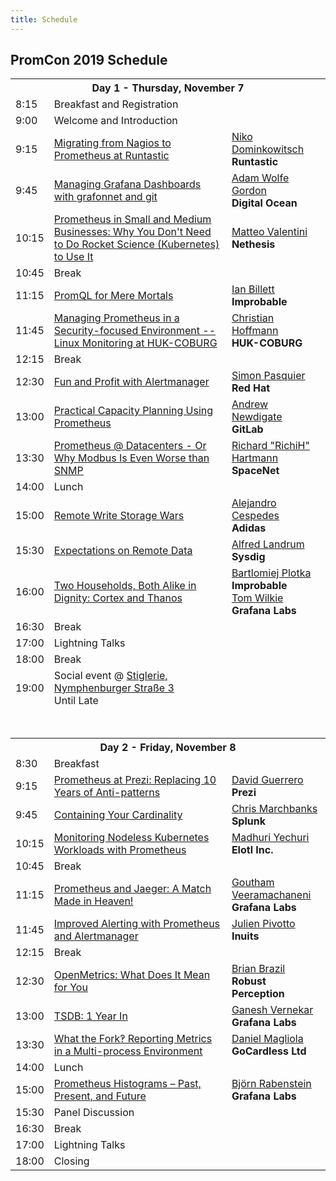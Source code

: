 ```yaml
---
title: Schedule
---
```


## PromCon 2019 Schedule

<table class="table schedule-table">
  <tr class="day">
    <th colspan="3">Day 1 - Thursday, November 7</th>
  </tr>
  <tr class="break">
    <td>8:15</td>
    <td>Breakfast and Registration</td>
    <td></td>
  </tr>
  <tr class="talk">
    <td>9:00</td>
    <td>
        Welcome and Introduction
    </td>
    <td>
    </td>
  </tr>
  <tr class="talk">
    <td>9:15</td>
    <td>
      <a href="/2019-munich/talks/migrating-from-nagios-to-prometheus-at-runtastic">
        Migrating from Nagios to Prometheus at Runtastic
      </a>
    </td>
    <td>
      <a href="/2019-munich/speakers/niko-dominkowitsch">Niko Dominkowitsch</a>
      <br>
      <b>Runtastic</b>
    </td>
  </tr>
  <tr class="talk">
    <td>9:45</td>
    <td>
      <a href="/2019-munich/talks/managing-grafana-dashboards-with-grafonnet-and-git">
        Managing Grafana Dashboards with grafonnet and git
      </a>
    </td>
    <td>
      <a href="/2019-munich/speakers/adam-wolfe-gordon">Adam Wolfe Gordon</a>
      <br>
      <b>Digital Ocean</b>
    </td>
  </tr>
  <tr class="talk">
    <td>10:15</td>
    <td>
      <a href="/2019-munich/talks/prometheus-in-small-and-medium-businesses-why-you-don-t-need-to-do-rocket-science-kubernetes-to-use-it">
        Prometheus in Small and Medium Businesses: Why You Don't Need to Do Rocket Science (Kubernetes) to Use It
      </a>
    </td>
    <td>
      <a href="/2019-munich/speakers/matteo-valentini">Matteo Valentini</a>
      <br>
      <b>Nethesis</b>
    </td>
  </tr>
  <tr class="break">
    <td>10:45</td>
    <td>Break</td>
    <td></td>
  </tr>
  <tr class="talk">
    <td>11:15</td>
    <td>
      <a href="/2019-munich/talks/promql-for-mere-mortals">
        PromQL for Mere Mortals
      </a>
    </td>
    <td>
      <a href="/2019-munich/speakers/ian-billett">Ian Billett</a>
      <br>
      <b>Improbable</b>
    </td>
  </tr>
  <tr class="talk">
    <td>11:45</td>
    <td>
      <a href="/2019-munich/talks/managing-prometheus-in-a-security-focused-environment-linux-monitoring-at-huk-coburg">
        Managing Prometheus in a Security-focused Environment -- Linux Monitoring at HUK-COBURG
      </a>
    </td>
    <td>
      <a href="/2019-munich/speakers/christian-hoffmann">Christian Hoffmann</a>
      <br>
      <b>HUK-COBURG</b>
    </td>
  </tr>
  <tr class="break">
    <td>12:15</td>
    <td>Break</td>
    <td></td>
  </tr>
  <tr class="talk">
    <td>12:30</td>
    <td>
      <a href="/2019-munich/talks/fun-and-profit-with-alertmanager">
        Fun and Profit with Alertmanager
      </a>
    </td>
    <td>
      <a href="/2019-munich/speakers/simon-pasquier">Simon Pasquier</a>
      <br>
      <b>Red Hat</b>
    </td>
  </tr>
  <tr class="talk">
    <td>13:00</td>
    <td>
      <a href="/2019-munich/talks/practical-capacity-planning-using-prometheus">
        Practical Capacity Planning Using Prometheus
      </a>
    </td>
    <td>
      <a href="/2019-munich/speakers/andrew-newdigate">Andrew Newdigate</a>
      <br>
      <b>GitLab</b>
    </td>
  </tr>
  <tr class="talk">
    <td>13:30</td>
    <td>
      <a href="/2019-munich/talks/prometheus-datacenters-or-why-modbus-is-even-worse-than-snmp">
        Prometheus @ Datacenters - Or Why Modbus Is Even Worse than SNMP
      </a>
    </td>
    <td>
      <a href="/2019-munich/speakers/richard-hartmann">Richard "RichiH" Hartmann</a>
      <br>
      <b>SpaceNet</b>
    </td>
  </tr>
  <tr class="break">
    <td>14:00</td>
    <td>Lunch</td>
    <td></td>
  </tr>
  <tr class="talk">
    <td>15:00</td>
    <td>
      <a href="/2019-munich/talks/remote-write-storage-wars">
        Remote Write Storage Wars
      </a>
    </td>
    <td>
      <a href="/2019-munich/speakers/alejandro-cespedes">Alejandro Cespedes</a>
      <br>
      <b>Adidas</b>
    </td>
  </tr>
  <tr class="talk">
    <td>15:30</td>
    <td>
      <a href="/2019-munich/talks/expectations-on-remote-data">
        Expectations on Remote Data
      </a>
    </td>
    <td>
      <a href="/2019-munich/speakers/alfred-landrum">Alfred Landrum</a>
      <br>
      <b>Sysdig</b>
    </td>
  </tr>
  <tr class="talk">
    <td>16:00</td>
    <td>
      <a href="/2019-munich/talks/two-households-both-alike-in-dignity-cortex-and-thanos">
        Two Households, Both Alike in Dignity: Cortex and Thanos
      </a>
    </td>
    <td>
      <a href="/2019-munich/speakers/bartlomiej-plotka">Bartlomiej Plotka</a>
      <br>
      <b>Improbable</b>
      <br>
      <a href="/2019-munich/speakers/tom-wilkie">Tom Wilkie</a>
      <br>
      <b>Grafana Labs</b>
    </td>
  </tr>
  <tr class="break">
    <td>16:30</td>
    <td>Break</td>
    <td></td>
  </tr>
  <tr class="talk">
    <td>17:00</td>
    <td>
        Lightning Talks
    </td>
    <td></td>
  </tr>
  <tr class="break">
    <td>18:00</td>
    <td>Break</td>
    <td></td>
  </tr>
  <tr class="break">
    <td>19:00</td>
    <td>
      Social event @ <a href="https://goo.gl/maps/BTrDPQNW7qiKnDu29">Stiglerie, Nymphenburger Straße 3</a>
      <br>
      Until Late
    </td>
    <td></td>
  </tr>
  <tr>
    <td colspan="3">
      <br><br>
    </td>
  </tr>
  <tr class="day">
    <th colspan="3">Day 2 - Friday, November 8</th>
  </tr>
  <tr class="break">
    <td>8:30</td>
    <td>Breakfast</td>
    <td></td>
  </tr>
  <tr class="talk">
    <td>9:15</td>
    <td>
      <a href="/2019-munich/talks/prometheus-at-prezi-replacing-10-years-of-anti-patterns">
        Prometheus at Prezi: Replacing 10 Years of Anti-patterns
      </a>
    </td>
    <td>
      <a href="/2019-munich/speakers/david-guerrero">David Guerrero</a>
      <br>
      <b>Prezi</b>
    </td>
  </tr>
  <tr class="talk">
    <td>9:45</td>
    <td>
      <a href="/2019-munich/talks/containing-your-cardinality">
        Containing Your Cardinality
      </a>
    </td>
    <td>
      <a href="/2019-munich/speakers/chris-marchbanks">Chris Marchbanks</a>
      <br>
      <b>Splunk</b>
    </td>
  </tr>
  <tr class="talk">
    <td>10:15</td>
    <td>
      <a href="/2019-munich/talks/monitoring-nodeless-kubernetes-workloads-with-prometheus">
        Monitoring Nodeless Kubernetes Workloads with Prometheus
      </a>
    </td>
    <td>
      <a href="/2019-munich/speakers/madhuri-yechuri">Madhuri Yechuri</a>
      <br>
      <b>Elotl Inc.</b>
    </td>
  </tr>
  <tr class="break">
    <td>10:45</td>
    <td>Break</td>
    <td></td>
  </tr>
  <tr class="talk">
    <td>11:15</td>
    <td>
      <a href="/2019-munich/talks/prometheus-and-jaeger-a-match-made-in-heaven">
        Prometheus and Jaeger: A Match Made in Heaven!
      </a>
    </td>
    <td>
      <a href="/2019-munich/speakers/goutham-veeramachaneni">Goutham Veeramachaneni</a>
      <br>
      <b>Grafana Labs</b>
    </td>
  </tr>
  <tr class="talk">
    <td>11:45</td>
    <td>
      <a href="/2019-munich/talks/improved-alerting-with-prometheus-and-alertmanager">
        Improved Alerting with Prometheus and Alertmanager
      </a>
    </td>
    <td>
      <a href="/2019-munich/speakers/julien-pivotto">Julien Pivotto</a>
      <br>
      <b>Inuits</b>
    </td>
  </tr>
  <tr class="break">
    <td>12:15</td>
    <td>Break</td>
    <td></td>
  </tr>
  <tr class="talk">
    <td>12:30</td>
    <td>
      <a href="/2019-munich/talks/openmetrics-what-does-it-mean-for-you">
        OpenMetrics: What Does It Mean for You
      </a>
    </td>
    <td>
      <a href="/2019-munich/speakers/brian-brazil">Brian Brazil</a>
      <br>
      <b>Robust Perception</b>
    </td>
  </tr>
  <tr class="talk">
    <td>13:00</td>
    <td>
      <a href="/2019-munich/talks/tsdb-1-year-in">
        TSDB: 1 Year In
      </a>
    </td>
    <td>
      <a href="/2019-munich/speakers/ganesh-vernekar">Ganesh Vernekar</a>
      <br>
      <b>Grafana Labs</b>
    </td>
  </tr>
  <tr class="talk">
    <td>13:30</td>
    <td>
      <a href="/2019-munich/talks/what-the-fork-reporting-metrics-in-a-multi-process-environment">
        What the Fork‽ Reporting Metrics in a Multi-process Environment
      </a>
    </td>
    <td>
      <a href="/2019-munich/speakers/daniel-magliola">Daniel Magliola</a>
      <br>
      <b>GoCardless Ltd</b>
      <br>
    </td>
  </tr>
  <tr class="break">
    <td>14:00</td>
    <td>Lunch</td>
    <td></td>
  </tr>
  <tr class="talk">
    <td>15:00</td>
    <td>
      <a href="/2019-munich/talks/prometheus-histograms-past-present-and-future">
        Prometheus Histograms – Past, Present, and Future
      </a>
    </td>
    <td>
      <a href="/2019-munich/speakers/bjorn-rabenstein">Björn Rabenstein</a>
      <br>
      <b>Grafana Labs</b>
    </td>
  </tr>
  <tr class="talk">
    <td>15:30</td>
    <td>
        Panel Discussion
    </td>
    <td>
    </td>
  </tr>
  <tr class="break">
    <td>16:30</td>
    <td>Break</td>
    <td></td>
  </tr>
  <tr class="talk">
    <td>17:00</td>
    <td>
        Lightning Talks
    </td>
    <td></td>
  </tr>
  <tr class="talk">
    <td>18:00</td>
    <td>
        Closing
    </td>
    <td>
    </td>
  </tr>
</table>
